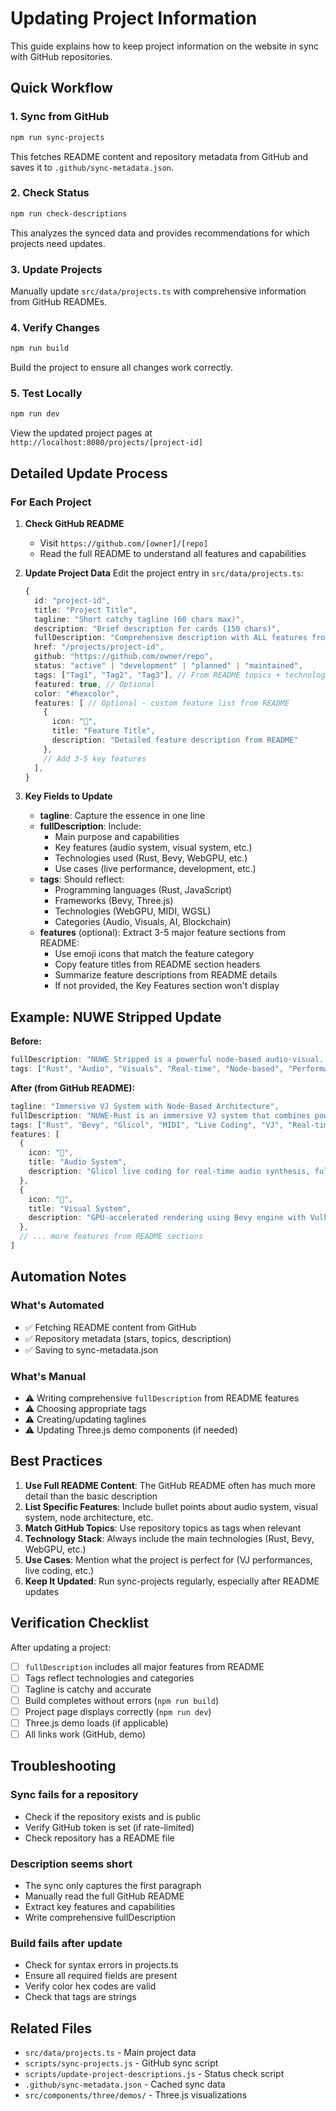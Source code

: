 # Updating Project Information

This guide explains how to keep project information on the website in sync with GitHub repositories.

## Quick Workflow

### 1. Sync from GitHub
```bash
npm run sync-projects
```
This fetches README content and repository metadata from GitHub and saves it to `.github/sync-metadata.json`.

### 2. Check Status
```bash
npm run check-descriptions
```
This analyzes the synced data and provides recommendations for which projects need updates.

### 3. Update Projects
Manually update `src/data/projects.ts` with comprehensive information from GitHub READMEs.

### 4. Verify Changes
```bash
npm run build
```
Build the project to ensure all changes work correctly.

### 5. Test Locally
```bash
npm run dev
```
View the updated project pages at `http://localhost:8080/projects/[project-id]`

## Detailed Update Process

### For Each Project

1. **Check GitHub README**
   - Visit `https://github.com/[owner]/[repo]`
   - Read the full README to understand all features and capabilities

2. **Update Project Data**
   Edit the project entry in `src/data/projects.ts`:

   ```typescript
   {
     id: "project-id",
     title: "Project Title",
     tagline: "Short catchy tagline (60 chars max)",
     description: "Brief description for cards (150 chars)",
     fullDescription: "Comprehensive description with ALL features from README",
     href: "/projects/project-id",
     github: "https://github.com/owner/repo",
     status: "active" | "development" | "planned" | "maintained",
     tags: ["Tag1", "Tag2", "Tag3"], // From README topics + technologies
     featured: true, // Optional
     color: "#hexcolor",
     features: [ // Optional - custom feature list from README
       {
         icon: "🎵",
         title: "Feature Title",
         description: "Detailed feature description from README"
       },
       // Add 3-5 key features
     ],
   }
   ```

3. **Key Fields to Update**

   - **tagline**: Capture the essence in one line
   - **fullDescription**: Include:
     - Main purpose and capabilities
     - Key features (audio system, visual system, etc.)
     - Technologies used (Rust, Bevy, WebGPU, etc.)
     - Use cases (live performance, development, etc.)
   - **tags**: Should reflect:
     - Programming languages (Rust, JavaScript)
     - Frameworks (Bevy, Three.js)
     - Technologies (WebGPU, MIDI, WGSL)
     - Categories (Audio, Visuals, AI, Blockchain)
   - **features** (optional): Extract 3-5 major feature sections from README:
     - Use emoji icons that match the feature category
     - Copy feature titles from README section headers
     - Summarize feature descriptions from README details
     - If not provided, the Key Features section won't display

## Example: NUWE Stripped Update

**Before:**
```typescript
fullDescription: "NUWE Stripped is a powerful node-based audio-visual..."
tags: ["Rust", "Audio", "Visuals", "Real-time", "Node-based", "Performance"]
```

**After (from GitHub README):**
```typescript
tagline: "Immersive VJ System with Node-Based Architecture",
fullDescription: "NUWE-Rust is an immersive VJ system that combines powerful audio and visual capabilities in a unified node-based architecture. Features include Glicol live coding for real-time audio synthesis, full MIDI support with device detection and routing, real-time FFT analysis and beat detection, GPU-accelerated rendering using Bevy engine with Vulkan/DirectX support, shader hot-reload for live development, and a comprehensive post-processing pipeline. The visual node editor allows creating complex workflows with seamless integration between audio and visual processing...",
tags: ["Rust", "Bevy", "Glicol", "MIDI", "Live Coding", "VJ", "Real-time"],
features: [
  {
    icon: "🎵",
    title: "Audio System",
    description: "Glicol live coding for real-time audio synthesis, full MIDI support with device detection, real-time FFT analysis, beat detection, and spectral analysis with advanced synthesis capabilities."
  },
  {
    icon: "🎨",
    title: "Visual System",
    description: "GPU-accelerated rendering using Bevy engine with Vulkan/DirectX support, shader hot-reload for real-time development, customizable post-processing pipeline, and efficient asset management."
  },
  // ... more features from README sections
]
```

## Automation Notes

### What's Automated
- ✅ Fetching README content from GitHub
- ✅ Repository metadata (stars, topics, description)
- ✅ Saving to sync-metadata.json

### What's Manual
- ⚠️ Writing comprehensive `fullDescription` from README features
- ⚠️ Choosing appropriate tags
- ⚠️ Creating/updating taglines
- ⚠️ Updating Three.js demo components (if needed)

## Best Practices

1. **Use Full README Content**: The GitHub README often has much more detail than the basic description
2. **List Specific Features**: Include bullet points about audio system, visual system, node architecture, etc.
3. **Match GitHub Topics**: Use repository topics as tags when relevant
4. **Technology Stack**: Always include the main technologies (Rust, Bevy, WebGPU, etc.)
5. **Use Cases**: Mention what the project is perfect for (VJ performances, live coding, etc.)
6. **Keep It Updated**: Run sync-projects regularly, especially after README updates

## Verification Checklist

After updating a project:

- [ ] `fullDescription` includes all major features from README
- [ ] Tags reflect technologies and categories
- [ ] Tagline is catchy and accurate
- [ ] Build completes without errors (`npm run build`)
- [ ] Project page displays correctly (`npm run dev`)
- [ ] Three.js demo loads (if applicable)
- [ ] All links work (GitHub, demo)

## Troubleshooting

### Sync fails for a repository
- Check if the repository exists and is public
- Verify GitHub token is set (if rate-limited)
- Check repository has a README file

### Description seems short
- The sync only captures the first paragraph
- Manually read the full GitHub README
- Extract key features and capabilities
- Write comprehensive fullDescription

### Build fails after update
- Check for syntax errors in projects.ts
- Ensure all required fields are present
- Verify color hex codes are valid
- Check that tags are strings

## Related Files

- `src/data/projects.ts` - Main project data
- `scripts/sync-projects.js` - GitHub sync script
- `scripts/update-project-descriptions.js` - Status check script
- `.github/sync-metadata.json` - Cached sync data
- `src/components/three/demos/` - Three.js visualizations
